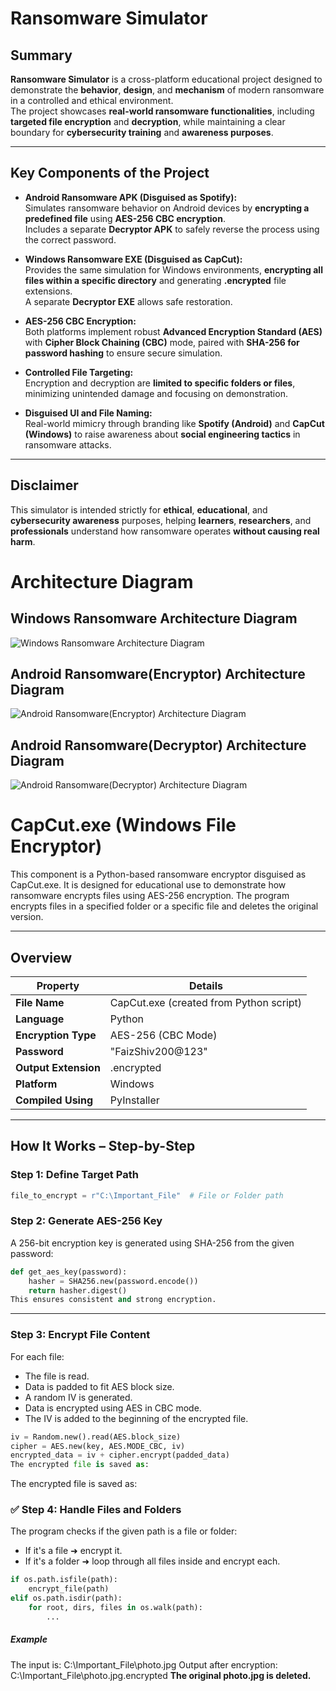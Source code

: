 # **Ransomware Simulator**
## **Summary**
**Ransomware Simulator** is a cross-platform educational project designed to demonstrate the **behavior**, **design**, and **mechanism** of modern ransomware in a controlled and ethical environment.  
The project showcases **real-world ransomware functionalities**, including **targeted file encryption** and **decryption**, while maintaining a clear boundary for **cybersecurity training** and **awareness purposes**.

---

## **Key Components of the Project**

- **Android Ransomware APK (Disguised as Spotify):**  
  Simulates ransomware behavior on Android devices by **encrypting a predefined file** using **AES-256 CBC encryption**.  
  Includes a separate **Decryptor APK** to safely reverse the process using the correct password.

- **Windows Ransomware EXE (Disguised as CapCut):**  
  Provides the same simulation for Windows environments, **encrypting all files within a specific directory** and generating **.encrypted** file extensions.  
  A separate **Decryptor EXE** allows safe restoration.

- **AES-256 CBC Encryption:**  
  Both platforms implement robust **Advanced Encryption Standard (AES)** with **Cipher Block Chaining (CBC)** mode, paired with **SHA-256 for password hashing** to ensure secure simulation.

- **Controlled File Targeting:**  
  Encryption and decryption are **limited to specific folders or files**, minimizing unintended damage and focusing on demonstration.

- **Disguised UI and File Naming:**  
  Real-world mimicry through branding like **Spotify (Android)** and **CapCut (Windows)** to raise awareness about **social engineering tactics** in ransomware attacks.

---

## **Disclaimer**

This simulator is intended strictly for **ethical**, **educational**, and **cybersecurity awareness** purposes, helping **learners**, **researchers**, and **professionals** understand how ransomware operates **without causing real harm**.

# **Architecture Diagram**
## **Windows Ransomware Architecture Diagram**
![Windows Ransomware Architecture Diagram](./apk%20files%20%20AND%20exe%20Files/Windos_Arch.jpg)
## **Android Ransomware(Encryptor) Architecture Diagram**
![Android Ransomware(Encryptor) Architecture Diagram](./apk%20files%20%20AND%20exe%20Files/Enc_Arch.jpg)
## **Android Ransomware(Decryptor) Architecture Diagram**
![Android Ransomware(Decryptor) Architecture Diagram](./apk%20files%20%20AND%20exe%20Files/Decr_Arch.jpg)
# **CapCut.exe (Windows File Encryptor)**

This component is a Python-based ransomware encryptor disguised as CapCut.exe. It is designed for educational use to demonstrate how ransomware encrypts files using AES-256 encryption. The program encrypts files in a specified folder or a specific file and deletes the original version.

---

## **Overview**

| **Property** | **Details** |
|--------------|--------------|
| **File Name** | CapCut.exe (created from Python script) |
| **Language** | Python |
| **Encryption Type** | AES-256 (CBC Mode) |
| **Password** | "FaizShiv200@123" |
| **Output Extension** | .encrypted |
| **Platform** | Windows |
| **Compiled Using** | PyInstaller |

---

## **How It Works – Step-by-Step**

### **Step 1: Define Target Path**

```python
file_to_encrypt = r"C:\Important_File"  # File or Folder path
```
### **Step 2: Generate AES-256 Key**

A 256-bit encryption key is generated using SHA-256 from the given password:

```python
def get_aes_key(password):
    hasher = SHA256.new(password.encode())
    return hasher.digest()
This ensures consistent and strong encryption.
```
---

### **Step 3: Encrypt File Content**

For each file:
- The file is read.
- Data is padded to fit AES block size.
- A random IV is generated.
- Data is encrypted using AES in CBC mode.
- The IV is added to the beginning of the encrypted file.

```python
iv = Random.new().read(AES.block_size)
cipher = AES.new(key, AES.MODE_CBC, iv)
encrypted_data = iv + cipher.encrypt(padded_data)
The encrypted file is saved as:
```
The encrypted file is saved as:
### ✅ Step 4: Handle Files and Folders

The program checks if the given path is a file or folder:

- If it's a file ➜ encrypt it.
- If it's a folder ➜ loop through all files inside and encrypt each.

```python
if os.path.isfile(path):
    encrypt_file(path)
elif os.path.isdir(path):
    for root, dirs, files in os.walk(path):
        ...
```

##### **Example**
The input is: C:\Important_File\photo.jpg
Output after encryption: C:\Important_File\photo.jpg.encrypted
**The original photo.jpg is deleted.**
